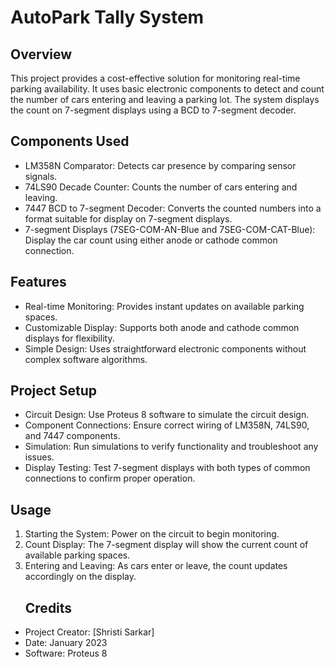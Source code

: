 # AutoPark Tally System
## Overview
 This project provides a cost-effective solution for monitoring real-time parking availability. It uses basic electronic components to detect and count the number of cars entering and leaving a parking lot. The system displays the count on 7-segment displays using a BCD to 7-segment decoder.
## Components Used
* LM358N Comparator: Detects car presence by comparing sensor signals.
* 74LS90 Decade Counter: Counts the number of cars entering and leaving.
* 7447 BCD to 7-segment Decoder: Converts the counted numbers into a format suitable for display on 7-segment displays.
* 7-segment Displays (7SEG-COM-AN-Blue and 7SEG-COM-CAT-Blue): Display the car count using either anode or cathode common connection.
## Features
* Real-time Monitoring: Provides instant updates on available parking spaces.
* Customizable Display: Supports both anode and cathode common displays for flexibility.
* Simple Design: Uses straightforward electronic components without complex software algorithms.
## Project Setup
* Circuit Design: Use Proteus 8 software to simulate the circuit design.
* Component Connections: Ensure correct wiring of LM358N, 74LS90, and 7447 components.
* Simulation: Run simulations to verify functionality and troubleshoot any issues.
* Display Testing: Test 7-segment displays with both types of common connections to confirm proper operation.
## Usage
1. Starting the System: Power on the circuit to begin monitoring.
2. Count Display: The 7-segment display will show the current count of available parking spaces.
3. Entering and Leaving: As cars enter or leave, the count updates accordingly on the display.
   ## Credits
- Project Creator: [Shristi Sarkar]
- Date: January 2023
- Software: Proteus 8
